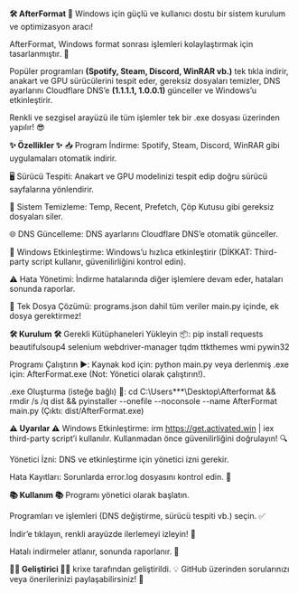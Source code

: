 **🛠️ AfterFormat 🚀**
Windows için güçlü ve kullanıcı dostu bir sistem kurulum ve optimizasyon aracı!

AfterFormat, Windows format sonrası işlemleri kolaylaştırmak için tasarlanmıştır. 🎉

Popüler programları **(Spotify, Steam, Discord, WinRAR vb.)** tek tıkla indirir,
anakart ve GPU sürücülerini tespit eder,
gereksiz dosyaları temizler,
DNS ayarlarını Cloudflare DNS’e **(1.1.1.1, 1.0.0.1)** günceller
ve Windows’u etkinleştirir.

Renkli ve sezgisel arayüzü ile tüm işlemler tek bir .exe dosyası üzerinden yapılır! 😎

**✨ Özellikler ✨**
📥 Program İndirme: Spotify, Steam, Discord, WinRAR gibi uygulamaları otomatik indirir.

🖥️ Sürücü Tespiti: Anakart ve GPU modelinizi tespit edip doğru sürücü sayfalarına yönlendirir.

🧹 Sistem Temizleme: Temp, Recent, Prefetch, Çöp Kutusu gibi gereksiz dosyaları siler.

🌐 DNS Güncelleme: DNS ayarlarını Cloudflare DNS’e otomatik günceller.

🔑 Windows Etkinleştirme: Windows’u hızlıca etkinleştirir (DİKKAT: Third-party script kullanır, güvenilirliğini kontrol edin).

⚠️ Hata Yönetimi: İndirme hatalarında diğer işlemlere devam eder, hataları sonunda raporlar.

💾 Tek Dosya Çözümü: programs.json dahil tüm veriler main.py içinde, ek dosya gerektirmez!

**🛠️ Kurulum 🛠️**
Gerekli Kütüphaneleri Yükleyin 📦:
pip install requests beautifulsoup4 selenium webdriver-manager tqdm ttkthemes wmi pywin32

Programı Çalıştırın ▶️:
Kaynak kod için: python main.py
veya derlenmiş .exe için: AfterFormat.exe
(Not: Yönetici olarak çalıştırın!).

.exe Oluşturma (isteğe bağlı) 🔨:
cd C:\Users\***\Desktop\Afterformat && rmdir /s /q dist && pyinstaller --onefile --noconsole --name AfterFormat main.py
(Çıktı: dist/AfterFormat.exe)

**⚠️ Uyarılar ⚠️**
Windows Etkinleştirme:
irm https://get.activated.win | iex third-party script’i kullanılır.
Kullanmadan önce güvenilirliğini doğrulayın! 🔍

Yönetici İzni:
DNS ve etkinleştirme için yönetici izni gerekir.

Hata Kayıtları:
Sorunlarda error.log dosyasını kontrol edin. 📜

**📚 Kullanım 📚**
Programı yönetici olarak başlatın.

Programları ve işlemleri (DNS değiştirme, sürücü tespiti vb.) seçin. ✅

İndir’e tıklayın, renkli arayüzde ilerlemeyi izleyin! 🎨

Hatalı indirmeler atlanır, sonunda raporlanır. 🚫

**🧑‍💻 Geliştirici 🧑‍💻**
krixe tarafından geliştirildi. 💡
GitHub üzerinden sorularınızı veya önerilerinizi paylaşabilirsiniz! 📩
